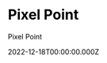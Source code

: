 ---
title: Pixel Point
github: https://github.com/pixel-point/pixelpoint-website
demo: https://pixelpoint.io/
author: Pixel Point
author_link: https://github.com/pixel-point
date: 2022-12-18T00:00:00.000Z
description: Design and development of JAMStack-based marketing websites.
ssg:
  - Gatsby
css:
  - Tailwind
cms:
  - Markdown
category:
  - Business
draft: false
publish_date: '2022-02-07T15:57:48Z'
update_date: '2022-12-15T15:27:21Z'
github_star: 22
github_fork: 3
---